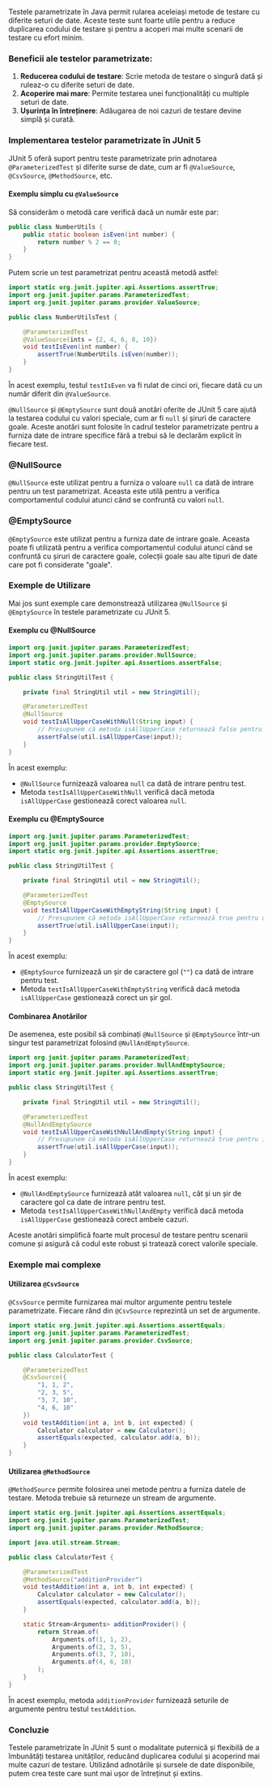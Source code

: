 Testele parametrizate în Java permit rularea aceleiași metode de testare cu diferite seturi de date. Aceste teste sunt foarte utile pentru a reduce duplicarea codului de testare și pentru a acoperi mai multe scenarii de testare cu efort minim.

### Beneficii ale testelor parametrizate:
1. **Reducerea codului de testare**: Scrie metoda de testare o singură dată și ruleaz-o cu diferite seturi de date.
2. **Acoperire mai mare**: Permite testarea unei funcționalități cu multiple seturi de date.
3. **Ușurința în întreținere**: Adăugarea de noi cazuri de testare devine simplă și curată.

### Implementarea testelor parametrizate în JUnit 5

JUnit 5 oferă suport pentru teste parametrizate prin adnotarea `@ParameterizedTest` și diferite surse de date, cum ar fi `@ValueSource`, `@CsvSource`, `@MethodSource`, etc.

#### Exemplu simplu cu `@ValueSource`

Să considerăm o metodă care verifică dacă un număr este par:

```java
public class NumberUtils {
    public static boolean isEven(int number) {
        return number % 2 == 0;
    }
}
```

Putem scrie un test parametrizat pentru această metodă astfel:

```java
import static org.junit.jupiter.api.Assertions.assertTrue;
import org.junit.jupiter.params.ParameterizedTest;
import org.junit.jupiter.params.provider.ValueSource;

public class NumberUtilsTest {

    @ParameterizedTest
    @ValueSource(ints = {2, 4, 6, 8, 10})
    void testIsEven(int number) {
        assertTrue(NumberUtils.isEven(number));
    }
}
```

În acest exemplu, testul `testIsEven` va fi rulat de cinci ori, fiecare dată cu un număr diferit din `@ValueSource`.

`@NullSource` și `@EmptySource` sunt două anotări oferite de JUnit 5 care ajută la testarea codului cu valori speciale, cum ar fi `null` și șiruri de caractere goale. Aceste anotări sunt folosite în cadrul testelor parametrizate pentru a furniza date de intrare specifice fără a trebui să le declarăm explicit în fiecare test.

### @NullSource

`@NullSource` este utilizat pentru a furniza o valoare `null` ca dată de intrare pentru un test parametrizat. Aceasta este utilă pentru a verifica comportamentul codului atunci când se confruntă cu valori `null`.

### @EmptySource

`@EmptySource` este utilizat pentru a furniza date de intrare goale. Aceasta poate fi utilizată pentru a verifica comportamentul codului atunci când se confruntă cu șiruri de caractere goale, colecții goale sau alte tipuri de date care pot fi considerate "goale".

### Exemple de Utilizare

Mai jos sunt exemple care demonstrează utilizarea `@NullSource` și `@EmptySource` în testele parametrizate cu JUnit 5.

#### Exemplu cu @NullSource

```java
import org.junit.jupiter.params.ParameterizedTest;
import org.junit.jupiter.params.provider.NullSource;
import static org.junit.jupiter.api.Assertions.assertFalse;

public class StringUtilTest {

    private final StringUtil util = new StringUtil();

    @ParameterizedTest
    @NullSource
    void testIsAllUpperCaseWithNull(String input) {
        // Presupunem că metoda isAllUpperCase returnează false pentru input null
        assertFalse(util.isAllUpperCase(input));
    }
}
```

În acest exemplu:
- `@NullSource` furnizează valoarea `null` ca dată de intrare pentru test.
- Metoda `testIsAllUpperCaseWithNull` verifică dacă metoda `isAllUpperCase` gestionează corect valoarea `null`.

#### Exemplu cu @EmptySource

```java
import org.junit.jupiter.params.ParameterizedTest;
import org.junit.jupiter.params.provider.EmptySource;
import static org.junit.jupiter.api.Assertions.assertTrue;

public class StringUtilTest {

    private final StringUtil util = new StringUtil();

    @ParameterizedTest
    @EmptySource
    void testIsAllUpperCaseWithEmptyString(String input) {
        // Presupunem că metoda isAllUpperCase returnează true pentru un șir gol
        assertTrue(util.isAllUpperCase(input));
    }
}
```

În acest exemplu:
- `@EmptySource` furnizează un șir de caractere gol (`""`) ca dată de intrare pentru test.
- Metoda `testIsAllUpperCaseWithEmptyString` verifică dacă metoda `isAllUpperCase` gestionează corect un șir gol.

#### Combinarea Anotărilor

De asemenea, este posibil să combinați `@NullSource` și `@EmptySource` într-un singur test parametrizat folosind `@NullAndEmptySource`.

```java
import org.junit.jupiter.params.ParameterizedTest;
import org.junit.jupiter.params.provider.NullAndEmptySource;
import static org.junit.jupiter.api.Assertions.assertTrue;

public class StringUtilTest {

    private final StringUtil util = new StringUtil();

    @ParameterizedTest
    @NullAndEmptySource
    void testIsAllUpperCaseWithNullAndEmpty(String input) {
        // Presupunem că metoda isAllUpperCase returnează true pentru input null sau șir gol
        assertTrue(util.isAllUpperCase(input));
    }
}
```

În acest exemplu:
- `@NullAndEmptySource` furnizează atât valoarea `null`, cât și un șir de caractere gol ca date de intrare pentru test.
- Metoda `testIsAllUpperCaseWithNullAndEmpty` verifică dacă metoda `isAllUpperCase` gestionează corect ambele cazuri.

Aceste anotări simplifică foarte mult procesul de testare pentru scenarii comune și asigură că codul este robust și tratează corect valorile speciale.

### Exemple mai complexe

#### Utilizarea `@CsvSource`

`@CsvSource` permite furnizarea mai multor argumente pentru testele parametrizate. Fiecare rând din `@CsvSource` reprezintă un set de argumente.

```java
import static org.junit.jupiter.api.Assertions.assertEquals;
import org.junit.jupiter.params.ParameterizedTest;
import org.junit.jupiter.params.provider.CsvSource;

public class CalculatorTest {

    @ParameterizedTest
    @CsvSource({
        "1, 1, 2",
        "2, 3, 5",
        "3, 7, 10",
        "4, 6, 10"
    })
    void testAddition(int a, int b, int expected) {
        Calculator calculator = new Calculator();
        assertEquals(expected, calculator.add(a, b));
    }
}
```

#### Utilizarea `@MethodSource`

`@MethodSource` permite folosirea unei metode pentru a furniza datele de testare. Metoda trebuie să returneze un stream de argumente.

```java
import static org.junit.jupiter.api.Assertions.assertEquals;
import org.junit.jupiter.params.ParameterizedTest;
import org.junit.jupiter.params.provider.MethodSource;

import java.util.stream.Stream;

public class CalculatorTest {

    @ParameterizedTest
    @MethodSource("additionProvider")
    void testAddition(int a, int b, int expected) {
        Calculator calculator = new Calculator();
        assertEquals(expected, calculator.add(a, b));
    }

    static Stream<Arguments> additionProvider() {
        return Stream.of(
            Arguments.of(1, 1, 2),
            Arguments.of(2, 3, 5),
            Arguments.of(3, 7, 10),
            Arguments.of(4, 6, 10)
        );
    }
}
```

În acest exemplu, metoda `additionProvider` furnizează seturile de argumente pentru testul `testAddition`.

### Concluzie

Testele parametrizate în JUnit 5 sunt o modalitate puternică și flexibilă de a îmbunătăți testarea unităților, reducând duplicarea codului și acoperind mai multe cazuri de testare. Utilizând adnotările și sursele de date disponibile, putem crea teste care sunt mai ușor de întreținut și extins.

